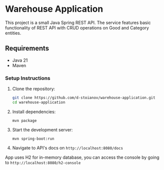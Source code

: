 # Warehouse Application

This project is a small Java Spring REST API. The service features basic functionality of REST API with CRUD operations on Good and Category entities.

## Requirements

- Java 21
- Maven

### Setup Instructions

1.  Clone the repository:

    ```bash
    git clone https://github.com/d-stoianov/warehouse-application.git
    cd warehouse-application
    ```

2.  Install dependencies:

    ```
    mvn package
    ```

4.  Start the development server:

    ```
    mvn spring-boot:run
    ```

5.  Navigate to API's docs on `http://localhost:8080/docs`

App uses H2 for in-memory database, you can access the console by going to `http://localhost:8080/h2-console`
